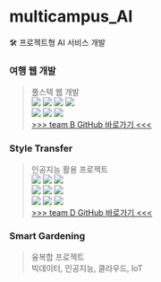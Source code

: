 # multicampus_AI
🛠 프로젝트형 AI 서비스 개발 

### 여행 웹 개발
> 풀스택 웹 개발
> <br> <img src="https://img.shields.io/badge/HTML5-E34F26?style=flat-square&logo=HTML5&logoColor=white"> <img src="https://img.shields.io/badge/CSS3-1572B6?style=flat-square&logo=CSS3&logoColor=white"> <img src="https://img.shields.io/badge/JavaScript-F7DF1E?style=flat-square&logo=JavaScript&logoColor=white"> <img src="https://img.shields.io/badge/Bootstrap-7952B3?style=flat-square&logo=Bootstrap&logoColor=white">
> <br> <img src="https://img.shields.io/badge/Python-3776AB?style=flat-square&logo=Python&logoColor=white"> <img src="https://img.shields.io/badge/Django-092E20?style=flat-square&logo=Django&logoColor=white">  <img src="https://img.shields.io/badge/Visual Studio Code-007ACC?style=flat-square&logo=Visual Studio Code&logoColor=white">
> <br> [>>> team B GitHub 바로가기 <<<](https://github.com/KDT-project-team-B/travel-assistant)

### Style Transfer
> 인공지능 활용 프로젝트
> <br> <img src="https://img.shields.io/badge/Python-3776AB?style=flat-square&logo=Python&logoColor=white"> <img src="https://img.shields.io/badge/Kaggle-20BEFF?style=flat-square&logo=Kaggle&logoColor=white"> <img src="https://img.shields.io/badge/Google Colab-F9AB00?style=flat-square&logo=Google Colab&logoColor=white">
> <br> <img src="https://img.shields.io/badge/HTML5-E34F26?style=flat-square&logo=HTML5&logoColor=white"> <img src="https://img.shields.io/badge/CSS3-1572B6?style=flat-square&logo=CSS3&logoColor=white"> <img src="https://img.shields.io/badge/JavaScript-F7DF1E?style=flat-square&logo=JavaScript&logoColor=white"> 
> <br> <img src="https://img.shields.io/badge/Django-092E20?style=flat-square&logo=Django&logoColor=white"> <img src="https://img.shields.io/badge/Heroku-430098?style=flat-square&logo=Heroku&logoColor=white"> <img src="https://img.shields.io/badge/Visual Studio Code-007ACC?style=flat-square&logo=Visual Studio Code&logoColor=white">
> <br> [>>> team D GitHub 바로가기 <<<](https://github.com/KDT-project-team-D/style-transfer)

### Smart Gardening
> 융복합 프로젝트
> <br> 빅데이터, 인공지능, 클라우드, IoT
